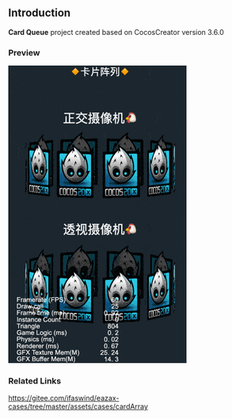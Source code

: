 ## Introduction
**Card Queue** project created based on CocosCreator version 3.6.0

### Preview
![image](../../../gif/202206/2022062902.gif)

### Related Links
https://gitee.com/ifaswind/eazax-cases/tree/master/assets/cases/cardArray